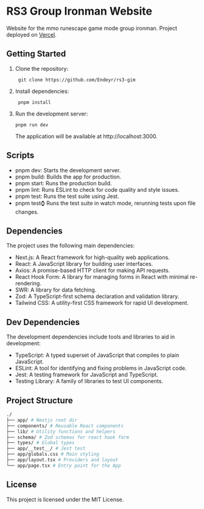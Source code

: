 # RS3 Group Ironman Website

Website for the mmo runescape game mode group ironman. Project deployed on [Vercel](https://rs3-gim.vercel.app/).

## Getting Started

1. Clone the repository:

   ```nodejs
    git clone https://github.com/Endeyr/rs3-gim
   ```

2. Install dependencies:

   ```nodejs
    pnpm install
   ```

3. Run the development server:
   ```nodejs
   pnpm run dev
   ```
   The application will be available at http://localhost:3000.

## Scripts

- pnpm dev: Starts the development server.
- pnpm build: Builds the app for production.
- pnpm start: Runs the production build.
- pnpm lint: Runs ESLint to check for code quality and style issues.
- pnpm test: Runs the test suite using Jest.
- pnpm test:watch: Runs the test suite in watch mode, rerunning tests upon file changes.

## Dependencies

The project uses the following main dependencies:

- Next.js: A React framework for high-quality web applications.
- React: A JavaScript library for building user interfaces.
- Axios: A promise-based HTTP client for making API requests.
- React Hook Form: A library for managing forms in React with minimal re-rendering.
- SWR: A library for data fetching.
- Zod: A TypeScript-first schema declaration and validation library.
- Tailwind CSS: A utility-first CSS framework for rapid UI development.

## Dev Dependencies

The development dependencies include tools and libraries to aid in development:

- TypeScript: A typed superset of JavaScript that compiles to plain JavaScript.
- ESLint: A tool for identifying and fixing problems in JavaScript code.
- Jest: A testing framework for JavaScript and TypeScript.
- Testing Library: A family of libraries to test UI components.

## Project Structure

```bash
./
├── app/ # Nextjs root dir
├── components/ # Reusable React components
├── lib/ # Utility functions and helpers
├── schema/ # Zod schemas for react hook form
├── types/ # Global types
├── app/__test__/ # Jest test
├── app/globals.css # Main styling
├── app/layout.tsx # Providers and layout
└── app/page.tsx # Entry point for the App
```

## License

This project is licensed under the MIT License.
